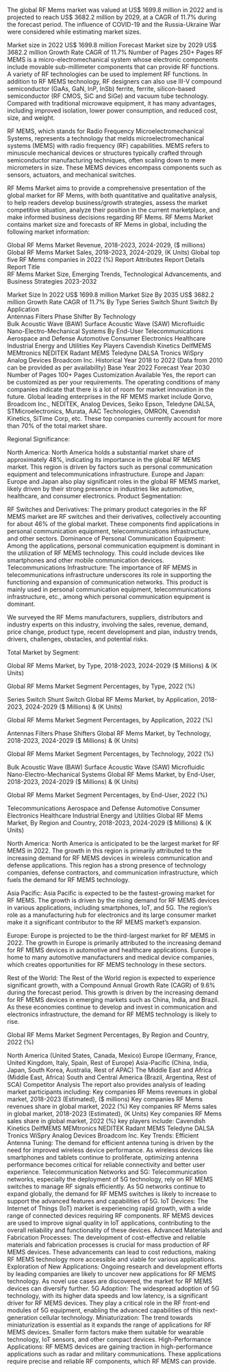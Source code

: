 The global RF Mems market was valued at US$ 1699.8 million in 2022 and is projected to reach US$ 3682.2 million by 2029, at a CAGR of 11.7% during the forecast period. The influence of COVID-19 and the Russia-Ukraine War were considered while estimating market sizes.

Market size in 2022	US$ 1699.8 million	Forecast Market size by 2029	US$ 3682.2 million
Growth Rate	CAGR of 11.7%	Number of Pages	250+ Pages
RF MEMS is a micro-electromechanical system whose electronic components include movable sub-millimeter components that can provide RF functions. A variety of RF technologies can be used to implement RF functions. In addition to RF MEMS technology, RF designers can also use III-V compound semiconductor (GaAs, GaN, InP, InSb) ferrite, ferrite, silicon-based semiconductor (RF CMOS, SiC and SiGe) and vacuum tube technology. Compared with traditional microwave equipment, it has many advantages, including improved isolation, lower power consumption, and reduced cost, size, and weight.

RF MEMS, which stands for Radio Frequency Microelectromechanical Systems, represents a technology that melds microelectromechanical systems (MEMS) with radio frequency (RF) capabilities. MEMS refers to minuscule mechanical devices or structures typically crafted through semiconductor manufacturing techniques, often scaling down to mere micrometers in size. These MEMS devices encompass components such as sensors, actuators, and mechanical switches.



RF Mems Market aims to provide a comprehensive presentation of the global market for RF Mems, with both quantitative and qualitative analysis, to help readers develop business/growth strategies, assess the market competitive situation, analyze their position in the current marketplace, and make informed business decisions regarding RF Mems. RF Mems Market contains market size and forecasts of RF Mems in global, including the following market information:

Global RF Mems Market Revenue, 2018-2023, 2024-2029, ($ millions)
Global RF Mems Market Sales, 2018-2023, 2024-2029, (K Units)
Global top five RF Mems companies in 2022 (%)
Report Attributes	Report Details
Report Title	
RF Mems Market Size, Emerging Trends, Technological Advancements, and Business Strategies 2023-2032

Market Size In 2022	US$ 1699.8 million
Market Size By 2035	US$ 3682.2 million
Growth Rate	CAGR of 11.7%
By Type	
Series Switch
Shunt Switch
By Application	
Antennas
Filters
Phase Shifter
By Technology	
Bulk Acoustic Wave (BAW)
Surface Acoustic Wave (SAW)
Microfluidic
Nano-Electro-Mechanical Systems
By End-User	
Telecommunications
Aerospace and Defense
Automotive
Consumer Electronics
Healthcare
Industrial
Energy and Utilities
Key Players	
Cavendish Kinetics
DelfMEMS
MEMtronics
NEDITEK
Radant MEMS
Teledyne DALSA
Tronics
WiSpry
Analog Devices
Broadcom Inc.
Historical Year	2018 to 2022 (Data from 2010 can be provided as per availability)
Base Year	2022
Forecast Year	2030
Number of Pages	100+ Pages
Customization Available	Yes, the report can be customized as per your requirements.
The operating conditions of many companies indicate that there is a lot of room for market innovation in the future. Global leading enterprises in the RF MEMS market include Qorvo, Broadcom Inc., NEDITEK, Analog Devices, Seiko Epson, Teledyne DALSA, STMicroelectronics, Murata, AAC Technologies, OMRON, Cavendish Kinetics, SiTime Corp, etc. These top companies currently account for more than 70% of the total market share.

Regional Significance:

North America: North America holds a substantial market share of approximately 48%, indicating its importance in the global RF MEMS market. This region is driven by factors such as personal communication equipment and telecommunications infrastructure.
Europe and Japan: Europe and Japan also play significant roles in the global RF MEMS market, likely driven by their strong presence in industries like automotive, healthcare, and consumer electronics.
Product Segmentation:

RF Switches and Derivatives: The primary product categories in the RF MEMS market are RF switches and their derivatives, collectively accounting for about 46% of the global market. These components find applications in personal communication equipment, telecommunications infrastructure, and other sectors.
Dominance of Personal Communication Equipment: Among the applications, personal communication equipment is dominant in the utilization of RF MEMS technology. This could include devices like smartphones and other mobile communication devices.
Telecommunications Infrastructure: The importance of RF MEMS in telecommunications infrastructure underscores its role in supporting the functioning and expansion of communication networks.
This product is mainly used in personal communication equipment, telecommunications infrastructure, etc., among which personal communication equipment is dominant.

We surveyed the RF Mems manufacturers, suppliers, distributors and industry experts on this industry, involving the sales, revenue, demand, price change, product type, recent development and plan, industry trends, drivers, challenges, obstacles, and potential risks.

Total Market by Segment:

Global RF Mems Market, by Type, 2018-2023, 2024-2029 ($ Millions) & (K Units)

Global RF Mems Market Segment Percentages, by Type, 2022 (%)

Series Switch
Shunt Switch
Global RF Mems Market, by Application, 2018-2023, 2024-2029 ($ Millions) & (K Units)

Global RF Mems Market Segment Percentages, by Application, 2022 (%)

Antennas
Filters
Phase Shifters
Global RF Mems Market, by Technology, 2018-2023, 2024-2029 ($ Millions) & (K Units)

Global RF Mems Market Segment Percentages, by Technology, 2022 (%)

Bulk Acoustic Wave (BAW)
Surface Acoustic Wave (SAW)
Microfluidic
Nano-Electro-Mechanical Systems
Global RF Mems Market, by End-User, 2018-2023, 2024-2029 ($ Millions) & (K Units)

Global RF Mems Market Segment Percentages, by End-User, 2022 (%)

Telecommunications
Aerospace and Defense
Automotive
Consumer Electronics
Healthcare
Industrial
Energy and Utilities
Global RF Mems Market, By Region and Country, 2018-2023, 2024-2029 ($ Millions) & (K Units)

North America: North America is anticipated to be the largest market for RF MEMS in 2022. The growth in this region is primarily attributed to the increasing demand for RF MEMS devices in wireless communication and defense applications. This region has a strong presence of technology companies, defense contractors, and communication infrastructure, which fuels the demand for RF MEMS technology.

Asia Pacific: Asia Pacific is expected to be the fastest-growing market for RF MEMS. The growth is driven by the rising demand for RF MEMS devices in various applications, including smartphones, IoT, and 5G. The region’s role as a manufacturing hub for electronics and its large consumer market make it a significant contributor to the RF MEMS market’s expansion.

Europe: Europe is projected to be the third-largest market for RF MEMS in 2022. The growth in Europe is primarily attributed to the increasing demand for RF MEMS devices in automotive and healthcare applications. Europe is home to many automotive manufacturers and medical device companies, which creates opportunities for RF MEMS technology in these sectors.

Rest of the World: The Rest of the World region is expected to experience significant growth, with a Compound Annual Growth Rate (CAGR) of 9.6% during the forecast period. This growth is driven by the increasing demand for RF MEMS devices in emerging markets such as China, India, and Brazil. As these economies continue to develop and invest in communication and electronics infrastructure, the demand for RF MEMS technology is likely to rise.

Global RF Mems Market Segment Percentages, By Region and Country, 2022 (%)

North America (United States, Canada, Mexico)
Europe (Germany, France, United Kingdom, Italy, Spain, Rest of Europe)
Asia-Pacific (China, India, Japan, South Korea, Australia, Rest of APAC)
The Middle East and Africa (Middle East, Africa)
South and Central America (Brazil, Argentina, Rest of SCA)
Competitor Analysis
The report also provides analysis of leading market participants including:
Key companies RF Mems revenues in global market, 2018-2023 (Estimated), ($ millions)
Key companies RF Mems revenues share in global market, 2022 (%)
Key companies RF Mems sales in global market, 2018-2023 (Estimated), (K Units)
Key companies RF Mems sales share in global market, 2022 (%)
key players include:
Cavendish Kinetics
DelfMEMS
MEMtronics
NEDITEK
Radant MEMS
Teledyne DALSA
Tronics
WiSpry
Analog Devices
Broadcom Inc.
Key Trends:
Efficient Antenna Tuning: The demand for efficient antenna tuning is driven by the need for improved wireless device performance. As wireless devices like smartphones and tablets continue to proliferate, optimizing antenna performance becomes critical for reliable connectivity and better user experience.
Telecommunication Networks and 5G: Telecommunication networks, especially the deployment of 5G technology, rely on RF MEMS switches to manage RF signals efficiently. As 5G networks continue to expand globally, the demand for RF MEMS switches is likely to increase to support the advanced features and capabilities of 5G.
IoT Devices: The Internet of Things (IoT) market is experiencing rapid growth, with a wide range of connected devices requiring RF components. RF MEMS devices are used to improve signal quality in IoT applications, contributing to the overall reliability and functionality of these devices.
Advanced Materials and Fabrication Processes: The development of cost-effective and reliable materials and fabrication processes is crucial for mass production of RF MEMS devices. These advancements can lead to cost reductions, making RF MEMS technology more accessible and viable for various applications.
Exploration of New Applications: Ongoing research and development efforts by leading companies are likely to uncover new applications for RF MEMS technology. As novel use cases are discovered, the market for RF MEMS devices can diversify further.
5G Adoption: The widespread adoption of 5G technology, with its higher data speeds and low latency, is a significant driver for RF MEMS devices. They play a critical role in the RF front-end modules of 5G equipment, enabling the advanced capabilities of this next-generation cellular technology.
Miniaturization: The trend towards miniaturization is essential as it expands the range of applications for RF MEMS devices. Smaller form factors make them suitable for wearable technology, IoT sensors, and other compact devices.
High-Performance Applications: RF MEMS devices are gaining traction in high-performance applications such as radar and military communications. These applications require precise and reliable RF components, which RF MEMS can provide.
